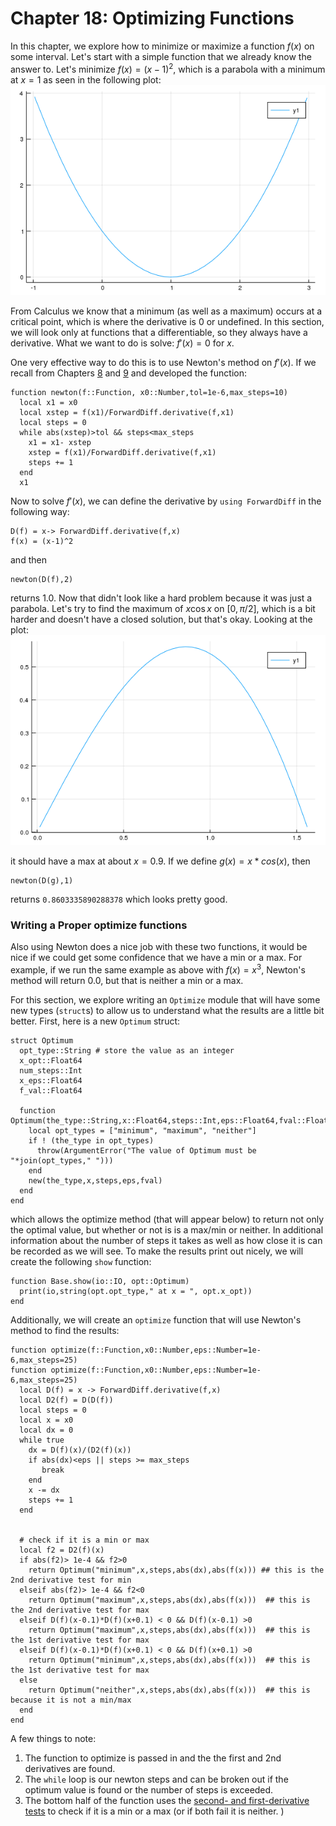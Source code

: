 Chapter 18: Optimizing Functions
=====

In this chapter, we explore how to minimize or maximize a function $f(x)$ on some interval.  Let's start with a simple function that we already know the answer to.  Let's minimize $f(x)=(x-1)^2$, which is a parabola with a minimum at $x=1$ as seen in the following plot:
![plot of $(x-1)^2$](images/ch18/plot01.png)

From Calculus we know that a minimum (as well as a maximum) occurs at a critical point, which is where the derivative is 0 or undefined.  In this section, we will look only at functions that a differentiable, so they always have a derivative.  What we want to do is solve: $f'(x)=0$ for $x$.  

One very effective way to do this is to use Newton's method on $f'(x)$.  If we recall from Chapters [8](ch08.html) and [9](ch09.html) and developed the function:
```
function newton(f::Function, x0::Number,tol=1e-6,max_steps=10)
  local x1 = x0
  local xstep = f(x1)/ForwardDiff.derivative(f,x1)
  local steps = 0
  while abs(xstep)>tol && steps<max_steps
    x1 = x1- xstep
    xstep = f(x1)/ForwardDiff.derivative(f,x1)
    steps += 1
  end
  x1
```

Now to solve $f'(x)$, we can define the derivative by `using ForwardDiff` in the following way:

```
D(f) = x-> ForwardDiff.derivative(f,x)
f(x) = (x-1)^2
```

and then
```
newton(D(f),2)
```

returns 1.0.  Now that didn't look like a hard problem because it was just a parabola.  Let's try to find the maximum of $x \cos x$ on $[0,\pi/2]$, which is a bit harder and doesn't have a closed solution, but that's okay.  Looking at the plot:
![Plot of $y=x\cos x$](images/ch18/plot02.png)

it should have a max at about $x=0.9$.  If we define $g(x)=x*cos(x)$, then
```
newton(D(g),1)
```

returns `0.8603335890288378` which looks pretty good.

### Writing a Proper optimize functions

Also using Newton does a nice job with these two functions, it would be nice if we could get some confidence that we have a min or a max.  For example, if we run the same example as above with $f(x)=x^3$, Newton's method will return 0.0, but that is neither a min or a max.  

For this section, we explore writing an `Optimize` module that will have some new types (`struct`s) to allow us to understand what the results are a little bit better.  First, here is a new `Optimum` struct:

```
struct Optimum
  opt_type::String # store the value as an integer
  x_opt::Float64
  num_steps::Int
  x_eps::Float64
  f_val::Float64

  function Optimum(the_type::String,x::Float64,steps::Int,eps::Float64,fval::Float64)
    local opt_types = ["minimum", "maximum", "neither"]
    if ! (the_type in opt_types)
      throw(ArgumentError("The value of Optimum must be "*join(opt_types," ")))
    end
    new(the_type,x,steps,eps,fval)
  end
end
```

which allows the optimize method (that will appear below) to return not only the optimal value, but whether or not is is a max/min or neither.  In additional information about the number of steps it takes as well as how close it is can be recorded as we will see.  To make the results print out nicely, we will create the following `show` function:
```
function Base.show(io::IO, opt::Optimum)
  print(io,string(opt.opt_type," at x = ", opt.x_opt))
end
```

Additionally, we will create an `optimize` function that will use Newton's method to find the results:

```
function optimize(f::Function,x0::Number,eps::Number=1e-6,max_steps=25)
function optimize(f::Function,x0::Number,eps::Number=1e-6,max_steps=25)
  local D(f) = x -> ForwardDiff.derivative(f,x)
  local D2(f) = D(D(f))
  local steps = 0
  local x = x0
  local dx = 0
  while true
    dx = D(f)(x)/(D2(f)(x))
    if abs(dx)<eps || steps >= max_steps
       break
    end
    x -= dx
    steps += 1
  end


  # check if it is a min or max
  local f2 = D2(f)(x)
  if abs(f2)> 1e-4 && f2>0
    return Optimum("minimum",x,steps,abs(dx),abs(f(x))) ## this is the 2nd derivative test for min
  elseif abs(f2)> 1e-4 && f2<0
    return Optimum("maximum",x,steps,abs(dx),abs(f(x)))  ## this is the 2nd derivative test for max
  elseif D(f)(x-0.1)*D(f)(x+0.1) < 0 && D(f)(x-0.1) >0
    return Optimum("maximum",x,steps,abs(dx),abs(f(x)))  ## this is the 1st derivative test for max
  elseif D(f)(x-0.1)*D(f)(x+0.1) < 0 && D(f)(x+0.1) >0
    return Optimum("minimum",x,steps,abs(dx),abs(f(x)))  ## this is the 1st derivative test for max
  else
    return Optimum("neither",x,steps,abs(dx),abs(f(x)))  ## this is because it is not a min/max
  end
end
```

A few things to note:

1. The function to optimize is passed in and the the first and 2nd derivatives are found.
2. The `while` loop is our newton steps and can be broken out if the optimum value is found or the number of steps is exceeded.
3. The bottom half of the function uses the [second- and first-derivative tests](https://en.wikipedia.org/wiki/Derivative_test) to check if it is a min or a max (or if both fail it is neither. )
